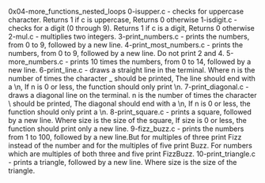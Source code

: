 0x04-more_functions_nested_loops
0-isupper.c - checks for uppercase character. Returns 1 if c is uppercase, Returns 0 otherwise
1-isdigit.c - checks for a digit (0 through 9). Returns 1 if c is a digit, Returns 0 otherwise
2-mul.c - multiplies two integers.
3-print_numbers.c - prints the numbers, from 0 to 9, followed by a new line.
4-print_most_numbers.c - prints the numbers, from 0 to 9, followed by a new line. Do not print 2 and 4.
5-more_numbers.c - prints 10 times the numbers, from 0 to 14, followed by a new line.
6-print_line.c - draws a straight line in the terminal. Where n is the number of times the character _ should be printed, The line should end with a \n, If n is 0 or less, the function should only print \n.
7-print_diagonal.c - draws a diagonal line on the terminal. n is the number of times the character \ should be printed, The diagonal should end with a \n, If n is 0 or less, the function should only print a \n.
8-print_square.c - prints a square, followed by a new line. Where size is the size of the square, If size is 0 or less, the function should print only a new line.
9-fizz_buzz.c - prints the numbers from 1 to 100, followed by a new line.But for multiples of three print Fizz instead of the number and for the multiples of five print Buzz. For numbers which are multiples of both three and five print FizzBuzz.
10-print_triangle.c - prints a triangle, followed by a new line. Where size is the size of the triangle.
